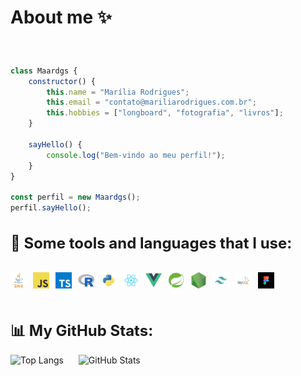<h1>About me ✨</h1>
<br>

### 
```javascript
class Maardgs {
    constructor() {
        this.name = "Marília Rodrigues";
        this.email = "contato@mariliarodrigues.com.br";
        this.hobbies = ["longboard", "fotografia", "livros"];
    }

    sayHello() {
        console.log("Bem-vindo ao meu perfil!");
    }
}

const perfil = new Maardgs();
perfil.sayHello();
```

###

<div>
<h2 style="font-size: 24px; margin-bottom: 15px;">🔖 Some tools and languages that I use:</h2>
<br> 
<img align="left" alt="Java" width="26px" src="https://raw.githubusercontent.com/github/explore/master/topics/java/java.png" style="margin-right: 10px;" /> 
<img align="left" alt="JavaScript" width="26px" src="https://raw.githubusercontent.com/github/explore/master/topics/javascript/javascript.png" style="margin-right: 10px;" /> 
<img align="left" alt="TypeScript" width="26px" src="https://raw.githubusercontent.com/github/explore/master/topics/typescript/typescript.png" style="margin-right: 10px;" /> 
<img align="left" alt="R" width="26px" src="https://raw.githubusercontent.com/github/explore/master/topics/r/r.png" style="margin-right: 10px;" /> 
<img align="left" alt="Python" width="26px" src="https://raw.githubusercontent.com/github/explore/master/topics/python/python.png" style="margin-right: 10px;" /> 
<img align="left" alt="React" width="26px" src="https://raw.githubusercontent.com/github/explore/master/topics/react/react.png" style="margin-right: 10px;" /> 
<img align="left" alt="Vue.js" width="26px" src="https://raw.githubusercontent.com/github/explore/master/topics/vue/vue.png" style="margin-right: 10px;" /> 
<img align="left" alt="Spring" width="26px" src="https://raw.githubusercontent.com/github/explore/master/topics/spring/spring.png" style="margin-right: 10px;" /> 
<img align="left" alt="Node.js" width="26px" src="https://raw.githubusercontent.com/github/explore/master/topics/nodejs/nodejs.png" style="margin-right: 10px;" /> 
<img align="left" alt="Tailwind CSS" width="26px" src="https://raw.githubusercontent.com/github/explore/master/topics/tailwind/tailwind.png" style="margin-right: 10px;" />
<img align="left" alt="MySQL" width="26px" src="https://raw.githubusercontent.com/github/explore/master/topics/mysql/mysql.png" style="margin-right: 10px;" />
<img align="left" alt="Figma" width="26px" src="https://raw.githubusercontent.com/github/explore/master/topics/figma/figma.png" style="margin-right: 10px;" /> 
<br style="clear: both;" />
</div>

<br>

<div>
<h2 style="font-size: 24px; margin-bottom: 15px;">📊 My GitHub Stats:</h2>

<img src="https://github-readme-stats.vercel.app/api/top-langs/?username=maardgs&layout=compact&langs_count=10&theme=github_dark_dimmed" alt="Top Langs" style="margin-right: 20px;" />
<img src="https://github-readme-stats.vercel.app/api?username=maardgs&show_icons=true&theme=github_dark_dimmed" alt="GitHub Stats" />
</div>
